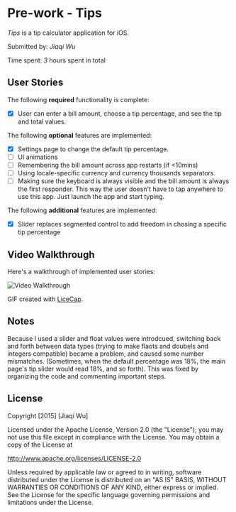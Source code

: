 # Pre-work - Tips

*Tips* is a tip calculator application for iOS.

Submitted by: *Jiaqi Wu*

Time spent: *3* hours spent in total

## User Stories

The following **required** functionality is complete:
* [X] User can enter a bill amount, choose a tip percentage, and see the tip and total values.

The following **optional** features are implemented:
* [X] Settings page to change the default tip percentage.
* [ ] UI animations
* [ ] Remembering the bill amount across app restarts (if <10mins)
* [ ] Using locale-specific currency and currency thousands separators.
* [ ] Making sure the keyboard is always visible and the bill amount is always the first responder. This way the user doesn't have to tap anywhere to use this app. Just launch the app and start typing.

The following **additional** features are implemented:

- [X] Slider replaces segmented control to add freedom in chosing a specific tip percentage

## Video Walkthrough 

Here's a walkthrough of implemented user stories:

<img src='http://i.imgur.com/eJ4c7Ik.gifv' title='Video Walkthrough' width='' alt='Video Walkthrough' />

GIF created with [LiceCap](http://www.cockos.com/licecap/).

## Notes

Because I used a slider and float values were introdcued, switching back and forth between data types (trying to make flaots and doubels and integers compatible) became a problem, and caused some number mismatches. (Sometimes, when the default percentage was 18%, the main page's tip slider would read 18%, and so forth). This was fixed by organizing the code and commenting important steps. 

## License

Copyright [2015] [Jiaqi Wu]

Licensed under the Apache License, Version 2.0 (the "License");
you may not use this file except in compliance with the License.
You may obtain a copy of the License at

http://www.apache.org/licenses/LICENSE-2.0

Unless required by applicable law or agreed to in writing, software
distributed under the License is distributed on an "AS IS" BASIS,
WITHOUT WARRANTIES OR CONDITIONS OF ANY KIND, either express or implied.
See the License for the specific language governing permissions and
limitations under the License.